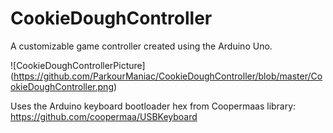 # CookieDoughController
A customizable game controller created using the Arduino Uno.

![CookieDoughControllerPicture]
(https://github.com/ParkourManiac/CookieDoughController/blob/master/CookieDoughController.png)

Uses the Arduino keyboard bootloader hex from Coopermaas library: https://github.com/coopermaa/USBKeyboard
